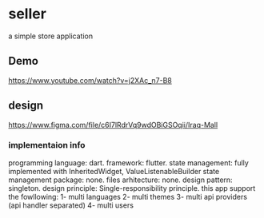 # seller

a simple store application

## Demo
https://www.youtube.com/watch?v=j2XAc_n7-B8

## design

https://www.figma.com/file/c6I7lRdrVq9wdOBiGSOqii/Iraq-Mall

### implementaion info

programming language: dart.
framework: flutter.
state management: fully implemented with InheritedWidget, ValueListenableBuilder
state management package: none.
files arhitecture: none.
design pattern: singleton.
design principle:  Single-responsibility principle.
this app support the fowllowing:
  1- multi languages
  2- multi themes
  3- multi api providers (api handler separated)
  4- multi users


